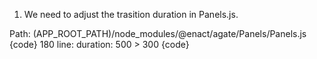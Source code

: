 1. We need to adjust the trasition duration in Panels.js.

Path: (APP_ROOT_PATH)/node_modules/@enact/agate/Panels/Panels.js
{code}
180 line: duration: 500 > 300
{code}
